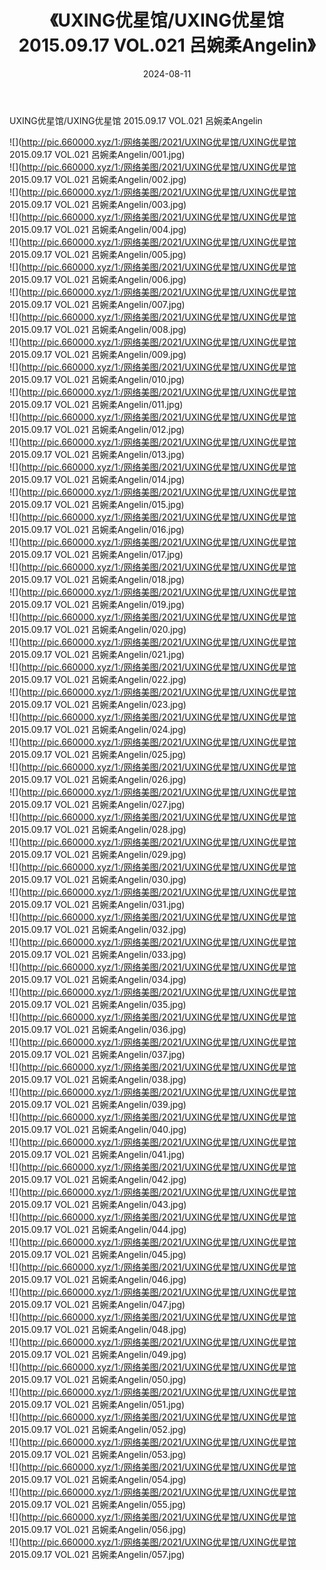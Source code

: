 ﻿---
layout: post
title:  《UXING优星馆/UXING优星馆 2015.09.17 VOL.021 呂婉柔Angelin》
date:   2024-08-11
img: http://pic.660000.xyz/1:/网络美图/2021/UXING优星馆/UXING优星馆 2015.09.17 VOL.021 呂婉柔Angelin/000.jpg
categories: [美女, 清纯, 唯美]
---

UXING优星馆/UXING优星馆 2015.09.17 VOL.021 呂婉柔Angelin

 ![](http://pic.660000.xyz/1:/网络美图/2021/UXING优星馆/UXING优星馆 2015.09.17 VOL.021 呂婉柔Angelin/001.jpg) <br>![](http://pic.660000.xyz/1:/网络美图/2021/UXING优星馆/UXING优星馆 2015.09.17 VOL.021 呂婉柔Angelin/002.jpg) <br>![](http://pic.660000.xyz/1:/网络美图/2021/UXING优星馆/UXING优星馆 2015.09.17 VOL.021 呂婉柔Angelin/003.jpg) <br>![](http://pic.660000.xyz/1:/网络美图/2021/UXING优星馆/UXING优星馆 2015.09.17 VOL.021 呂婉柔Angelin/004.jpg) <br>![](http://pic.660000.xyz/1:/网络美图/2021/UXING优星馆/UXING优星馆 2015.09.17 VOL.021 呂婉柔Angelin/005.jpg) <br>![](http://pic.660000.xyz/1:/网络美图/2021/UXING优星馆/UXING优星馆 2015.09.17 VOL.021 呂婉柔Angelin/006.jpg) <br>![](http://pic.660000.xyz/1:/网络美图/2021/UXING优星馆/UXING优星馆 2015.09.17 VOL.021 呂婉柔Angelin/007.jpg) <br>![](http://pic.660000.xyz/1:/网络美图/2021/UXING优星馆/UXING优星馆 2015.09.17 VOL.021 呂婉柔Angelin/008.jpg) <br>![](http://pic.660000.xyz/1:/网络美图/2021/UXING优星馆/UXING优星馆 2015.09.17 VOL.021 呂婉柔Angelin/009.jpg) <br>![](http://pic.660000.xyz/1:/网络美图/2021/UXING优星馆/UXING优星馆 2015.09.17 VOL.021 呂婉柔Angelin/010.jpg) <br>![](http://pic.660000.xyz/1:/网络美图/2021/UXING优星馆/UXING优星馆 2015.09.17 VOL.021 呂婉柔Angelin/011.jpg) <br>![](http://pic.660000.xyz/1:/网络美图/2021/UXING优星馆/UXING优星馆 2015.09.17 VOL.021 呂婉柔Angelin/012.jpg) <br>![](http://pic.660000.xyz/1:/网络美图/2021/UXING优星馆/UXING优星馆 2015.09.17 VOL.021 呂婉柔Angelin/013.jpg) <br>![](http://pic.660000.xyz/1:/网络美图/2021/UXING优星馆/UXING优星馆 2015.09.17 VOL.021 呂婉柔Angelin/014.jpg) <br>![](http://pic.660000.xyz/1:/网络美图/2021/UXING优星馆/UXING优星馆 2015.09.17 VOL.021 呂婉柔Angelin/015.jpg) <br>![](http://pic.660000.xyz/1:/网络美图/2021/UXING优星馆/UXING优星馆 2015.09.17 VOL.021 呂婉柔Angelin/016.jpg) <br>![](http://pic.660000.xyz/1:/网络美图/2021/UXING优星馆/UXING优星馆 2015.09.17 VOL.021 呂婉柔Angelin/017.jpg) <br>![](http://pic.660000.xyz/1:/网络美图/2021/UXING优星馆/UXING优星馆 2015.09.17 VOL.021 呂婉柔Angelin/018.jpg) <br>![](http://pic.660000.xyz/1:/网络美图/2021/UXING优星馆/UXING优星馆 2015.09.17 VOL.021 呂婉柔Angelin/019.jpg) <br>![](http://pic.660000.xyz/1:/网络美图/2021/UXING优星馆/UXING优星馆 2015.09.17 VOL.021 呂婉柔Angelin/020.jpg) <br>![](http://pic.660000.xyz/1:/网络美图/2021/UXING优星馆/UXING优星馆 2015.09.17 VOL.021 呂婉柔Angelin/021.jpg) <br>![](http://pic.660000.xyz/1:/网络美图/2021/UXING优星馆/UXING优星馆 2015.09.17 VOL.021 呂婉柔Angelin/022.jpg) <br>![](http://pic.660000.xyz/1:/网络美图/2021/UXING优星馆/UXING优星馆 2015.09.17 VOL.021 呂婉柔Angelin/023.jpg) <br>![](http://pic.660000.xyz/1:/网络美图/2021/UXING优星馆/UXING优星馆 2015.09.17 VOL.021 呂婉柔Angelin/024.jpg) <br>![](http://pic.660000.xyz/1:/网络美图/2021/UXING优星馆/UXING优星馆 2015.09.17 VOL.021 呂婉柔Angelin/025.jpg) <br>![](http://pic.660000.xyz/1:/网络美图/2021/UXING优星馆/UXING优星馆 2015.09.17 VOL.021 呂婉柔Angelin/026.jpg) <br>![](http://pic.660000.xyz/1:/网络美图/2021/UXING优星馆/UXING优星馆 2015.09.17 VOL.021 呂婉柔Angelin/027.jpg) <br>![](http://pic.660000.xyz/1:/网络美图/2021/UXING优星馆/UXING优星馆 2015.09.17 VOL.021 呂婉柔Angelin/028.jpg) <br>![](http://pic.660000.xyz/1:/网络美图/2021/UXING优星馆/UXING优星馆 2015.09.17 VOL.021 呂婉柔Angelin/029.jpg) <br>![](http://pic.660000.xyz/1:/网络美图/2021/UXING优星馆/UXING优星馆 2015.09.17 VOL.021 呂婉柔Angelin/030.jpg) <br>![](http://pic.660000.xyz/1:/网络美图/2021/UXING优星馆/UXING优星馆 2015.09.17 VOL.021 呂婉柔Angelin/031.jpg) <br>![](http://pic.660000.xyz/1:/网络美图/2021/UXING优星馆/UXING优星馆 2015.09.17 VOL.021 呂婉柔Angelin/032.jpg) <br>![](http://pic.660000.xyz/1:/网络美图/2021/UXING优星馆/UXING优星馆 2015.09.17 VOL.021 呂婉柔Angelin/033.jpg) <br>![](http://pic.660000.xyz/1:/网络美图/2021/UXING优星馆/UXING优星馆 2015.09.17 VOL.021 呂婉柔Angelin/034.jpg) <br>![](http://pic.660000.xyz/1:/网络美图/2021/UXING优星馆/UXING优星馆 2015.09.17 VOL.021 呂婉柔Angelin/035.jpg) <br>![](http://pic.660000.xyz/1:/网络美图/2021/UXING优星馆/UXING优星馆 2015.09.17 VOL.021 呂婉柔Angelin/036.jpg) <br>![](http://pic.660000.xyz/1:/网络美图/2021/UXING优星馆/UXING优星馆 2015.09.17 VOL.021 呂婉柔Angelin/037.jpg) <br>![](http://pic.660000.xyz/1:/网络美图/2021/UXING优星馆/UXING优星馆 2015.09.17 VOL.021 呂婉柔Angelin/038.jpg) <br>![](http://pic.660000.xyz/1:/网络美图/2021/UXING优星馆/UXING优星馆 2015.09.17 VOL.021 呂婉柔Angelin/039.jpg) <br>![](http://pic.660000.xyz/1:/网络美图/2021/UXING优星馆/UXING优星馆 2015.09.17 VOL.021 呂婉柔Angelin/040.jpg) <br>![](http://pic.660000.xyz/1:/网络美图/2021/UXING优星馆/UXING优星馆 2015.09.17 VOL.021 呂婉柔Angelin/041.jpg) <br>![](http://pic.660000.xyz/1:/网络美图/2021/UXING优星馆/UXING优星馆 2015.09.17 VOL.021 呂婉柔Angelin/042.jpg) <br>![](http://pic.660000.xyz/1:/网络美图/2021/UXING优星馆/UXING优星馆 2015.09.17 VOL.021 呂婉柔Angelin/043.jpg) <br>![](http://pic.660000.xyz/1:/网络美图/2021/UXING优星馆/UXING优星馆 2015.09.17 VOL.021 呂婉柔Angelin/044.jpg) <br>![](http://pic.660000.xyz/1:/网络美图/2021/UXING优星馆/UXING优星馆 2015.09.17 VOL.021 呂婉柔Angelin/045.jpg) <br>![](http://pic.660000.xyz/1:/网络美图/2021/UXING优星馆/UXING优星馆 2015.09.17 VOL.021 呂婉柔Angelin/046.jpg) <br>![](http://pic.660000.xyz/1:/网络美图/2021/UXING优星馆/UXING优星馆 2015.09.17 VOL.021 呂婉柔Angelin/047.jpg) <br>![](http://pic.660000.xyz/1:/网络美图/2021/UXING优星馆/UXING优星馆 2015.09.17 VOL.021 呂婉柔Angelin/048.jpg) <br>![](http://pic.660000.xyz/1:/网络美图/2021/UXING优星馆/UXING优星馆 2015.09.17 VOL.021 呂婉柔Angelin/049.jpg) <br>![](http://pic.660000.xyz/1:/网络美图/2021/UXING优星馆/UXING优星馆 2015.09.17 VOL.021 呂婉柔Angelin/050.jpg) <br>![](http://pic.660000.xyz/1:/网络美图/2021/UXING优星馆/UXING优星馆 2015.09.17 VOL.021 呂婉柔Angelin/051.jpg) <br>![](http://pic.660000.xyz/1:/网络美图/2021/UXING优星馆/UXING优星馆 2015.09.17 VOL.021 呂婉柔Angelin/052.jpg) <br>![](http://pic.660000.xyz/1:/网络美图/2021/UXING优星馆/UXING优星馆 2015.09.17 VOL.021 呂婉柔Angelin/053.jpg) <br>![](http://pic.660000.xyz/1:/网络美图/2021/UXING优星馆/UXING优星馆 2015.09.17 VOL.021 呂婉柔Angelin/054.jpg) <br>![](http://pic.660000.xyz/1:/网络美图/2021/UXING优星馆/UXING优星馆 2015.09.17 VOL.021 呂婉柔Angelin/055.jpg) <br>![](http://pic.660000.xyz/1:/网络美图/2021/UXING优星馆/UXING优星馆 2015.09.17 VOL.021 呂婉柔Angelin/056.jpg) <br>![](http://pic.660000.xyz/1:/网络美图/2021/UXING优星馆/UXING优星馆 2015.09.17 VOL.021 呂婉柔Angelin/057.jpg) <br>